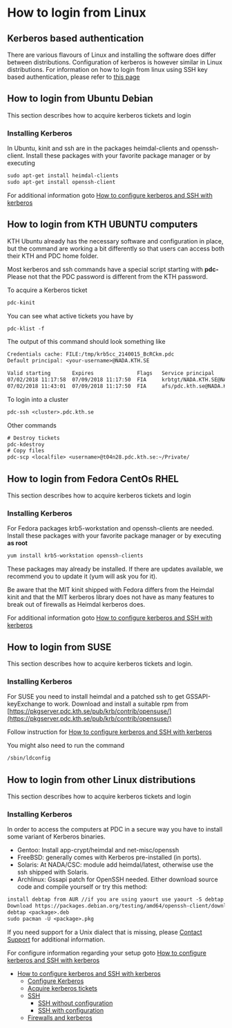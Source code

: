 
# How to login from Linux

## Kerberos based authentication
There are various flavours of Linux and installing the software does differ between distributions.
Configuration of kerberos is however similar in Linux distributions. 
For information on how to login from linux using SSH key based authentication, please refer to [this page](./ssh_login.md#linux-and-macos)

## How to login from Ubuntu Debian

This section describes how to acquire kerberos tickets and login

### Installing Kerberos

In Ubuntu, kinit and ssh are in the packages heimdal-clients and openssh-client.
Install these packages with your favorite package manager or by executing

```default
sudo apt-get install heimdal-clients
sudo apt-get install openssh-client
```

For additional information goto [How to configure kerberos and SSH with kerberos](configuration.md)

## How to login from KTH UBUNTU computers

KTH Ubuntu already has the necessary software and configuration in place, but
the command are working a bit differently so that users can access both
their KTH and PDC home folder.

Most kerberos and ssh commands have a special script starting with **pdc-**
Please not that the PDC password is different from the KTH password.

To acquire a Kerberos ticket

```default
pdc-kinit
```

You can see what active tickets you have by

```default
pdc-klist -f
```

The output of this command should look something like

```default
Credentials cache: FILE:/tmp/krb5cc_2140015_BcRCkm.pdc
Default principal: <your-username>@NADA.KTH.SE

Valid starting       Expires              Flags   Service principal
07/02/2018 11:17:58  07/09/2018 11:17:50  FIA     krbtgt/NADA.KTH.SE@NADA.KTH.SE
07/02/2018 11:43:01  07/09/2018 11:17:50  FIA     afs/pdc.kth.se@NADA.KTH.SE
```

To login into a cluster

```default
pdc-ssh <cluster>.pdc.kth.se
```

Other commands

```default
# Destroy tickets
pdc-kdestroy
# Copy files
pdc-scp <localfile> <username>@t04n28.pdc.kth.se:~/Private/
```

## How to login from Fedora CentOs RHEL

This section describes how to acquire kerberos tickets and login

### Installing Kerberos

For Fedora packages krb5-workstation and openssh-clients are needed.
Install these packages with your favorite package manager or by executing **as root**

```default
yum install krb5-workstation openssh-clients
```

These packages may already be installed. If there are updates available, we recommend you to update it (yum will ask you for it).

Be aware that the MIT kinit shipped with Fedora differs from the Heimdal kinit and that the MIT kerberos library does not
have as many features to break out of firewalls as Heimdal kerberos does.

For additional information goto [How to configure kerberos and SSH with kerberos](configuration.md)

## How to login from SUSE

This section describes how to acquire kerberos tickets and login.

### Installing Kerberos

For SUSE you need to install heimdal and a patched ssh to get GSSAPI-keyExchange to work.
Download and install a suitable rpm from [https://pkgserver.pdc.kth.se/pub/krb/contrib/opensuse/](https://pkgserver.pdc.kth.se/pub/krb/contrib/opensuse/)

Follow instruction for [How to configure kerberos and SSH with kerberos](configuration.md)

You might also need to run the command

```default
/sbin/ldconfig
```

## How to login from other Linux distributions

This section describes how to acquire kerberos tickets and login

### Installing Kerberos

In order to access the computers at PDC in a secure way you have to install some variant of Kerberos binaries.

* Gentoo: Install app-crypt/heimdal and net-misc/openssh
* FreeBSD: generally comes with Kerberos pre-installed (in ports).
* Solaris: At NADA/CSC: module add heimdal/latest, otherwise use the ssh shipped with Solaris.
* Archlinux: Gssapi patch for OpenSSH needed. Either download source code and compile yourself or try this method:

```default
install debtap from AUR //if you are using yaourt use yaourt -S debtap
Download https://packages.debian.org/testing/amd64/openssh-client/download
debtap <package>.deb
sudo pacman -U <package>.pkg
```

If you need support for a Unix dialect that is missing, please [Contact Support](../contact/contact_support.md)
for additional information.

For configure information regarding your setup goto [How to configure kerberos and SSH with kerberos](configuration.md)

* [How to configure kerberos and SSH with kerberos](configuration.md)
  * [Configure Kerberos](configuration.md#configure-kerberos)
  * [Acquire kerberos tickets](configuration.md#acquire-kerberos-tickets)
  * [SSH](configuration.md#ssh)
    * [SSH without configuration](configuration.md#ssh-without-configuration)
    * [SSH with configuration](configuration.md#ssh-with-configuration)
  * [Firewalls and kerberos](configuration.md#firewalls-and-kerberos)
